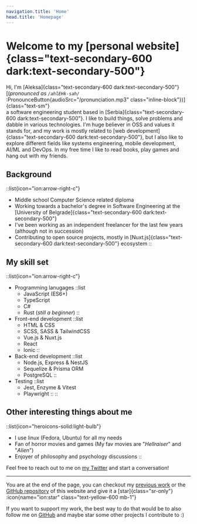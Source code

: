 ```yaml
---
navigation.title: 'Home'
head.title: 'Homepage'
---
```


# Welcome to my [personal website]{class="text-secondary-600 dark:text-secondary-500"}

Hi, I'm [Aleksa]{class="text-secondary-600 dark:text-secondary-500"} [(_pronounced as `/ahlEHk-sah/`_ :PronounceButton{audioSrc="/pronunciation.mp3" class="inline-block"})]{class="text-sm"}<br />
a software engineering student based in [Serbia]{class="text-secondary-600 dark:text-secondary-500"}. I like to build things, solve problems and dabble in various technologies. I'm huge believer in OSS and values it stands for, and my work is mostly related to [web development]{class="text-secondary-600 dark:text-secondary-500"}, but I also like to explore different fields like systems engineering, mobile development, AI/ML and DevOps. In my free time I like to read books, play games and hang out with my friends.

## Background

::list{icon="ion:arrow-right-c"}
- Middle school Computer Science related diploma
- Working towards a bachelor's degree in Software Engineering at the [University of Belgrade]{class="text-secondary-600 dark:text-secondary-500"}
- I've been working as an independent freelancer for the last few years (although not in succession)
- Contributing to open source projects, mostly in [Nuxt.js]{class="text-secondary-600 dark:text-secondary-500"} ecosystem
::

## My skill set


::list{icon="ion:arrow-right-c"}
- Programming lanugages
    ::list
    - JavaScript (ES6+)
    - TypeScript
    - C#
    - Rust (*still a beginner*)
    ::
- Front-end development
    ::list
    - HTML & CSS
    - SCSS, SASS & TailwindCSS
    - Vue.js & Nuxt.js
    - React
    - Ionic
    ::
- Back-end development
    ::list
    - Node.js, Express & NestJS
    - Sequelize & Prisma ORM
    - PostgreSQL
    ::
- Testing
    ::list
    - Jest, Enzyme & Vitest
    - Playwright
    ::
::

## Other interesting things about me

::list{icon="heroicons-solid:light-bulb"}
- I use linux (Fedora, Ubuntu) for all my needs
- Fan of horror movies and games (My fav movies are "*Hellraiser*" and "*Alien*")
- Enjoyer of philosophy and psychology discussions
::

Feel free to reach out to me on [my Twitter](https://www.twitter.com/Lexpeartha) and start a conversation!

---

You are at the end of the page, you can checkout my [previous work](/work) or the [GitHub repository](https://github.com/Lexpeartha/portfolio) of this website and give it a [star]{class="sr-only"} :icon{name="ion:star" class="text-yellow-600 mb-1"}

If you want to support my work, the best way to do that would be to also follow me on [GitHub](https://www.github.com/Lexpeartha) and maybe star some other projects I contribute to :)

